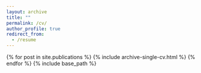 ```yaml
---
layout: archive
title: ""
permalink: /cv/
author_profile: true
redirect_from:
  - /resume
---
```


{% for post in site.publications %} {% include archive-single-cv.html %} {% endfor %}
{% include base_path %}
